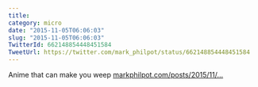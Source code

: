 ```yaml
---
title: 
category: micro
date: "2015-11-05T06:06:03"
slug: "2015-11-05T06:06:03"
TwitterId: 662148854448451584
TweetUrl: https://twitter.com/mark_philpot/status/662148854448451584
---
```


Anime that can make you weep
[markphilpot.com/posts/2015/11/…](http://markphilpot.com/posts/2015/11/04/tears/)
